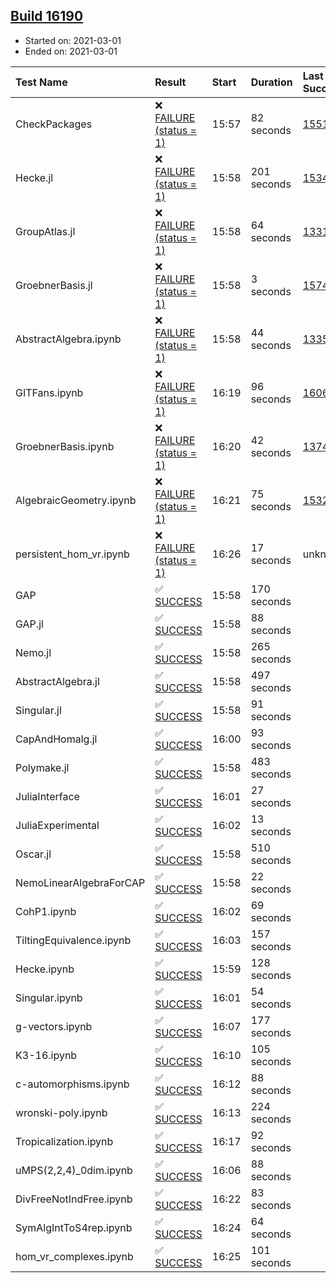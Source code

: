 ## [Build 16190](https://oscarci.mathematik.uni-kl.de/job/oscar/16190/)

* Started on: 2021-03-01
* Ended on: 2021-03-01

| Test Name    | Result | Start | Duration | Last Success | First Failure |
|:-------------|:-------|:------|:---------|:-------------|:--------------|
| CheckPackages | ❌ [FAILURE (status = 1)](https://oscarci.mathematik.uni-kl.de/job/oscar/16190/artifact/logs/build-16190/CheckPackages.log) | 15:57 | 82 seconds | [15514](https://oscarci.mathematik.uni-kl.de/job/oscar/15514/) | [15515](https://oscarci.mathematik.uni-kl.de/job/oscar/15515/) |
| Hecke.jl | ❌ [FAILURE (status = 1)](https://oscarci.mathematik.uni-kl.de/job/oscar/16190/artifact/logs/build-16190/Hecke.jl.log) | 15:58 | 201 seconds | [15344](https://oscarci.mathematik.uni-kl.de/job/oscar/15344/) | [15348](https://oscarci.mathematik.uni-kl.de/job/oscar/15348/) |
| GroupAtlas.jl | ❌ [FAILURE (status = 1)](https://oscarci.mathematik.uni-kl.de/job/oscar/16190/artifact/logs/build-16190/GroupAtlas.jl.log) | 15:58 | 64 seconds | [13311](https://oscarci.mathematik.uni-kl.de/job/oscar/13311/) | [13312](https://oscarci.mathematik.uni-kl.de/job/oscar/13312/) |
| GroebnerBasis.jl | ❌ [FAILURE (status = 1)](https://oscarci.mathematik.uni-kl.de/job/oscar/16190/artifact/logs/build-16190/GroebnerBasis.jl.log) | 15:58 | 3 seconds | [15745](https://oscarci.mathematik.uni-kl.de/job/oscar/15745/) | [15746](https://oscarci.mathematik.uni-kl.de/job/oscar/15746/) |
| AbstractAlgebra.ipynb | ❌ [FAILURE (status = 1)](https://oscarci.mathematik.uni-kl.de/job/oscar/16190/artifact/logs/build-16190/AbstractAlgebra.ipynb.log) | 15:58 | 44 seconds | [13355](https://oscarci.mathematik.uni-kl.de/job/oscar/13355/) | [13356](https://oscarci.mathematik.uni-kl.de/job/oscar/13356/) |
| GITFans.ipynb | ❌ [FAILURE (status = 1)](https://oscarci.mathematik.uni-kl.de/job/oscar/16190/artifact/logs/build-16190/GITFans.ipynb.log) | 16:19 | 96 seconds | [16068](https://oscarci.mathematik.uni-kl.de/job/oscar/16068/) | [16069](https://oscarci.mathematik.uni-kl.de/job/oscar/16069/) |
| GroebnerBasis.ipynb | ❌ [FAILURE (status = 1)](https://oscarci.mathematik.uni-kl.de/job/oscar/16190/artifact/logs/build-16190/GroebnerBasis.ipynb.log) | 16:20 | 42 seconds | [13748](https://oscarci.mathematik.uni-kl.de/job/oscar/13748/) | [13749](https://oscarci.mathematik.uni-kl.de/job/oscar/13749/) |
| AlgebraicGeometry.ipynb | ❌ [FAILURE (status = 1)](https://oscarci.mathematik.uni-kl.de/job/oscar/16190/artifact/logs/build-16190/AlgebraicGeometry.ipynb.log) | 16:21 | 75 seconds | [15322](https://oscarci.mathematik.uni-kl.de/job/oscar/15322/) | [15323](https://oscarci.mathematik.uni-kl.de/job/oscar/15323/) |
| persistent_hom_vr.ipynb | ❌ [FAILURE (status = 1)](https://oscarci.mathematik.uni-kl.de/job/oscar/16190/artifact/logs/build-16190/persistent_hom_vr.ipynb.log) | 16:26 | 17 seconds | unknown | unknown |
| GAP | ✅ [SUCCESS](https://oscarci.mathematik.uni-kl.de/job/oscar/16190/artifact/logs/build-16190/GAP.log) | 15:58 | 170 seconds |  |  |
| GAP.jl | ✅ [SUCCESS](https://oscarci.mathematik.uni-kl.de/job/oscar/16190/artifact/logs/build-16190/GAP.jl.log) | 15:58 | 88 seconds |  |  |
| Nemo.jl | ✅ [SUCCESS](https://oscarci.mathematik.uni-kl.de/job/oscar/16190/artifact/logs/build-16190/Nemo.jl.log) | 15:58 | 265 seconds |  |  |
| AbstractAlgebra.jl | ✅ [SUCCESS](https://oscarci.mathematik.uni-kl.de/job/oscar/16190/artifact/logs/build-16190/AbstractAlgebra.jl.log) | 15:58 | 497 seconds |  |  |
| Singular.jl | ✅ [SUCCESS](https://oscarci.mathematik.uni-kl.de/job/oscar/16190/artifact/logs/build-16190/Singular.jl.log) | 15:58 | 91 seconds |  |  |
| CapAndHomalg.jl | ✅ [SUCCESS](https://oscarci.mathematik.uni-kl.de/job/oscar/16190/artifact/logs/build-16190/CapAndHomalg.jl.log) | 16:00 | 93 seconds |  |  |
| Polymake.jl | ✅ [SUCCESS](https://oscarci.mathematik.uni-kl.de/job/oscar/16190/artifact/logs/build-16190/Polymake.jl.log) | 15:58 | 483 seconds |  |  |
| JuliaInterface | ✅ [SUCCESS](https://oscarci.mathematik.uni-kl.de/job/oscar/16190/artifact/logs/build-16190/JuliaInterface.log) | 16:01 | 27 seconds |  |  |
| JuliaExperimental | ✅ [SUCCESS](https://oscarci.mathematik.uni-kl.de/job/oscar/16190/artifact/logs/build-16190/JuliaExperimental.log) | 16:02 | 13 seconds |  |  |
| Oscar.jl | ✅ [SUCCESS](https://oscarci.mathematik.uni-kl.de/job/oscar/16190/artifact/logs/build-16190/Oscar.jl.log) | 15:58 | 510 seconds |  |  |
| NemoLinearAlgebraForCAP | ✅ [SUCCESS](https://oscarci.mathematik.uni-kl.de/job/oscar/16190/artifact/logs/build-16190/NemoLinearAlgebraForCAP.log) | 15:58 | 22 seconds |  |  |
| CohP1.ipynb | ✅ [SUCCESS](https://oscarci.mathematik.uni-kl.de/job/oscar/16190/artifact/logs/build-16190/CohP1.ipynb.log) | 16:02 | 69 seconds |  |  |
| TiltingEquivalence.ipynb | ✅ [SUCCESS](https://oscarci.mathematik.uni-kl.de/job/oscar/16190/artifact/logs/build-16190/TiltingEquivalence.ipynb.log) | 16:03 | 157 seconds |  |  |
| Hecke.ipynb | ✅ [SUCCESS](https://oscarci.mathematik.uni-kl.de/job/oscar/16190/artifact/logs/build-16190/Hecke.ipynb.log) | 15:59 | 128 seconds |  |  |
| Singular.ipynb | ✅ [SUCCESS](https://oscarci.mathematik.uni-kl.de/job/oscar/16190/artifact/logs/build-16190/Singular.ipynb.log) | 16:01 | 54 seconds |  |  |
| g-vectors.ipynb | ✅ [SUCCESS](https://oscarci.mathematik.uni-kl.de/job/oscar/16190/artifact/logs/build-16190/g-vectors.ipynb.log) | 16:07 | 177 seconds |  |  |
| K3-16.ipynb | ✅ [SUCCESS](https://oscarci.mathematik.uni-kl.de/job/oscar/16190/artifact/logs/build-16190/K3-16.ipynb.log) | 16:10 | 105 seconds |  |  |
| c-automorphisms.ipynb | ✅ [SUCCESS](https://oscarci.mathematik.uni-kl.de/job/oscar/16190/artifact/logs/build-16190/c-automorphisms.ipynb.log) | 16:12 | 88 seconds |  |  |
| wronski-poly.ipynb | ✅ [SUCCESS](https://oscarci.mathematik.uni-kl.de/job/oscar/16190/artifact/logs/build-16190/wronski-poly.ipynb.log) | 16:13 | 224 seconds |  |  |
| Tropicalization.ipynb | ✅ [SUCCESS](https://oscarci.mathematik.uni-kl.de/job/oscar/16190/artifact/logs/build-16190/Tropicalization.ipynb.log) | 16:17 | 92 seconds |  |  |
| uMPS(2,2,4)_0dim.ipynb | ✅ [SUCCESS](https://oscarci.mathematik.uni-kl.de/job/oscar/16190/artifact/logs/build-16190/uMPS-2-2-4-_0dim.ipynb.log) | 16:06 | 88 seconds |  |  |
| DivFreeNotIndFree.ipynb | ✅ [SUCCESS](https://oscarci.mathematik.uni-kl.de/job/oscar/16190/artifact/logs/build-16190/DivFreeNotIndFree.ipynb.log) | 16:22 | 83 seconds |  |  |
| SymAlgIntToS4rep.ipynb | ✅ [SUCCESS](https://oscarci.mathematik.uni-kl.de/job/oscar/16190/artifact/logs/build-16190/SymAlgIntToS4rep.ipynb.log) | 16:24 | 64 seconds |  |  |
| hom_vr_complexes.ipynb | ✅ [SUCCESS](https://oscarci.mathematik.uni-kl.de/job/oscar/16190/artifact/logs/build-16190/hom_vr_complexes.ipynb.log) | 16:25 | 101 seconds |  |  |
